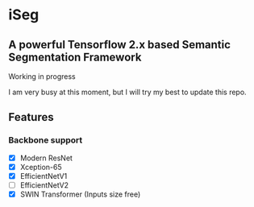 # iSeg
## A powerful Tensorflow 2.x based Semantic Segmentation Framework

Working in progress

I am very busy at this moment, but I will try my best to update this repo.

## Features
### Backbone support

- [x] Modern ResNet
- [x] Xception-65
- [x] EfficientNetV1
- [ ] EfficientNetV2
- [x] SWIN Transformer (Inputs size free)